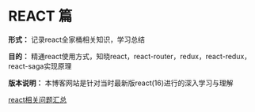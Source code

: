 # REACT 篇

**形式：** 记录react全家桶相关知识，学习总结

**目的：** 精通react使用方式，知晓react，react-router，redux，react-redux，react-saga实现原理

**版本说明：** 本博客网站是针对当时最新版react(16)进行的深入学习与理解

[react相关问题汇总](<https://blog.csdn.net/qq_37815596/article/details/89916288>)